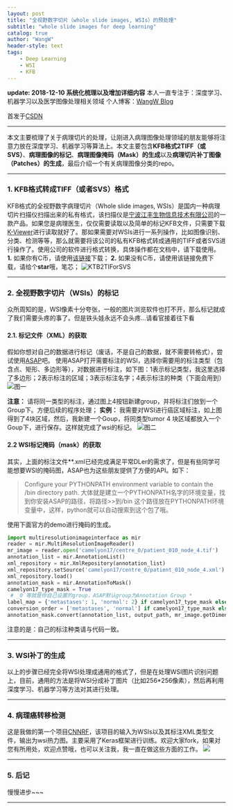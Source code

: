 ```yaml
---
layout: post
title: "全视野数字切片（whole slide images, WSIs）的预处理"
subtitle: "whole slide images for deep learning"
catalog: true
author: "WangW"
header-style: text
tags: 
    - Deep Learning
    - WSI
    - KFB
---
```




**update: 2018-12-10 系统化梳理以及增加详细内容**
本人一直专注于：深度学习、机器学习以及医学图像处理相关领域
个人博客：[WangW Blog](https://likewind.top "WangW Blog")

首发于[CSDN](https://blog.csdn.net/weixin_41787032/article/details/79782472)

<!--break-->

***
本文主要梳理了关于病理切片的处理，让刚进入病理图像处理领域的朋友能够将注意力放在深度学习、机器学习等算法上。本文主要包含**KFB格式2TIFF（或SVS）**、**病理图像的标记**、**病理图像掩码（Mask）的生成**以及**病理切片补丁图像（Patches）的生成**，最后介绍一个有关病理图像分类的repo。
***

### 1. KFB格式转成TIFF（或者SVS）格式 
KFB格式的全视野数字病理切片（Whole slide images, WSIs）是国内一种病理切片扫描仪扫描出来的私有格式，该扫描仪是[宁波江丰生物信息技术有限公司](http://www.kfbio.cn/, "江丰生物公司")的一款产品。如果您是病理医生，仅仅需要读取以及简单的标记KFB文件，只需要下载[K-Viewer](http://www.kfbio.cn/download.php, "K-Viewer")进行读取就好了。那如果需要对WSIs进行一系列操作，比如图像识别、分类、检测等等，那么就需要将该公司的私有KFB格式转成通用的TIFF或者SVS进行操作了。使用公司的软件进行格式转换，具体操作都在文档中，请下载使用。
**1.** 如果你有C币，请使用[该链接](https://download.csdn.net/my)下载；
**2.** 如果没有C币，请使用该链接免费下载，请给个**star**哦，笔芯；
![KTB2TIForSVS](https://img-blog.csdnimg.cn/20181210193203550.png?x-oss-process=image/watermark,type_ZmFuZ3poZW5naGVpdGk,shadow_10,text_aHR0cHM6Ly9ibG9nLmNzZG4ubmV0L3dlaXhpbl80MTc4NzAzMg==,size_16,color_FFFFFF,t_70)

***
### 2. 全视野数字切片（WSIs）的标记
众所周知的是，WSI像素十分夸张，一般的图片浏览软件也打不开，那么标记就成了我们需要头疼的事了。但是铁头娃永远不会头疼...请看官接着往下看
#### 2.1. 标记文件（XML）的获取
假如你想对自己的数据进行标记（废话，不是自己的数据，就不需要转格式），尝试使用[ASAP](https://github.com/GeertLitjens/ASAP/releases)吧。
使用ASAP打开需要标注的WSI，选择你需要用的标注类型（包含点、矩形、多边形等），对数据进行标注，如下图：1表示标记类型，我这里选择了多边形；2表示标注的区域；3表示标注名字；4表示标注的种类（下面会用到）
![图一](https://img-blog.csdnimg.cn/20181210184434495.png?x-oss-process=image/watermark,type_ZmFuZ3poZW5naGVpdGk,shadow_10,text_aHR0cHM6Ly9ibG9nLmNzZG4ubmV0L3dlaXhpbl80MTc4NzAzMg==,size_16,color_FFFFFF,t_70)

**注意：** 请将同一类型的标注，通过图上4按钮新建group，并将标注们放到一个Group下。方便后续的程序处理；
**实例：** 我需要对WSI进行癌区域标注，如上图得到了4块区域，然后，我新建一个Goup，将同类型tumor 4 块区域都放入一个Goup下，进行保存。这样就完成了wsi的标记。
![图二](https://img-blog.csdnimg.cn/20181210185329677.png?x-oss-process=image/watermark,type_ZmFuZ3poZW5naGVpdGk,shadow_10,text_aHR0cHM6Ly9ibG9nLmNzZG4ubmV0L3dlaXhpbl80MTc4NzAzMg==,size_16,color_FFFFFF,t_70)

#### 2.2 WSI标记掩码（mask）的获取
其实，上面的标注文件**.xml已经完成满足平常DLer的需求了，但是有些同学可能想要WSI的掩码图，ASAP也为这些朋友提供了方便的API。如下：
> Configure your PYTHONPATH environment variable to contain the <ASAP install directory>/bin directory path.
> 大体就是建立一个PYTHONPATH名字的环境变量，找到你安装ASAP的路径，将路径>>到/bin  这个路径放在PYTHONPATH环境变量中，这样，python就可以自动搜索到这个包了哦。

使用下面官方的demo进行掩码的生成。

```python
import multiresolutionimageinterface as mir
reader = mir.MultiResolutionImageReader()
mr_image = reader.open('camelyon17/centre_0/patient_010_node_4.tif')
annotation_list = mir.AnnotationList()
xml_repository = mir.XmlRepository(annotation_list)
xml_repository.setSource('camelyon17/centre_0/patient_010_node_4.xml')
xml_repository.load()
annotation_mask = mir.AnnotationToMask()
camelyon17_type_mask = True 
 # _0 等就是你自己设置的group，ASAP默认group为Annotation Group *
label_map = {'metastases': 1, 'normal': 2} if camelyon17_type_mask else {'_0': 1, '_1': 1, '_2': 0}
conversion_order = ['metastases', 'normal'] if camelyon17_type_mask else  ['_0', '_1', '_2']
annotation_mask.convert(annotation_list, output_path, mr_image.getDimensions(), mr_image.getSpacing(), label_map, conversion_order)
```
注意的是：自己的标注种类请与代码一致。
***
### 3. WSI补丁的生成
以上的步骤已经完全将WSI处理成通用的格式了，但是在处理WSI图片识别问题上，目前，通用的方法是将WSI分成补丁图片（比如256*256像素），然后再利用深度学习、机器学习等方法对其进行处理。

***
### 4. 病理癌转移检测
这是我做的第一个项目[CNNRF](https://github.com/ilikewind/CNNRF)，该项目的输入为WSIs以及其标注XML类型文件，输出为wsi热力图。主要采用了Keras框架进行训练。欢迎大家fork，如果对您有所用处，欢迎点赞哦，也可以关注我，我一直在做这些方面的工作。
![](https://img-blog.csdnimg.cn/2018121019131298.png?x-oss-process=image/watermark,type_ZmFuZ3poZW5naGVpdGk,shadow_10,text_aHR0cHM6Ly9ibG9nLmNzZG4ubmV0L3dlaXhpbl80MTc4NzAzMg==,size_16,color_FFFFFF,t_70)

***

### 5. 后记

慢慢进步~~~

***
